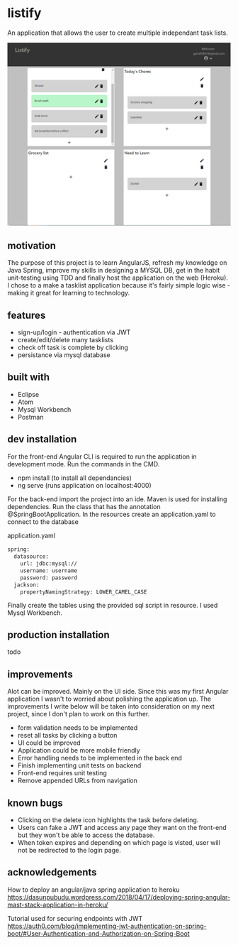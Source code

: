 # listify
An application that allows the user to create multiple independant task lists. 

<img src="https://github.com/domgarr/TodoRestfulService/blob/master/listify.png" >

## motivation
The purpose of this project is to learn AngularJS, refresh my knowledge on Java Spring, improve my skills in designing a MYSQL DB, get in the habit unit-testing using TDD and finally host the application on the web (Heroku). I chose to a make a tasklist application because it's fairly simple logic wise - making it great for learning to technology.

## features
* sign-up/login - authentication via JWT
* create/edit/delete many tasklists
* check off task is complete by clicking
* persistance via mysql database

## built with
* Eclipse
* Atom
* Mysql Workbench
* Postman

## dev installation 
For the front-end Angular CLI is required to run the application in development mode. Run the commands in the CMD.
* npm install (to install all dependancies) 
* ng serve (runs application on localhost:4000)

For the back-end import the project into an ide. Maven is used for installing dependencies. Run the class that has the annotation @SpringBootApplication. In the resources create an application.yaml to connect to the database 

application.yaml 
```
spring:
  datasource:
    url: jdbc:mysql://
    username: username
    password: password
  jackson:
    propertyNamingStrategy: LOWER_CAMEL_CASE
```

Finally create the tables using the provided sql script in resource. I used Mysql Workbench.

## production installation
todo

## improvements
Alot can be improved. Mainly on the UI side. Since this was my first Angular application I wasn't to worried about polishing the application up. The improvements I write below will be taken into consideration on my next project, since I don't plan to work on this further.
* form validation needs to be implemented 
* reset all tasks by clicking a button
* UI could be improved
* Application could be more mobile friendly
* Error handling needs to be implemented in the back end
* Finish implementing unit tests on backend
* Front-end requires unit testing
* Remove appended URLs from navigation

## known bugs
* Clicking on the delete icon highlights the task before deleting.
* Users can fake a JWT and access any page they want on the front-end but they won't be able to access the database.
* When token expires and depending on which page is visted, user will not be redirected to the login page.

## acknowledgements
How to deploy an angular/java spring application to heroku
https://dasunpubudu.wordpress.com/2018/04/17/deploying-spring-angular-mast-stack-application-in-heroku/

Tutorial used for securing endpoints with JWT
https://auth0.com/blog/implementing-jwt-authentication-on-spring-boot/#User-Authentication-and-Authorization-on-Spring-Boot


